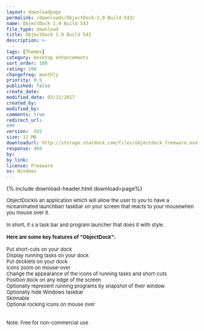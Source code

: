 ```yaml
---
layout: downloadpage
permalink: /downloads/ObjectDock-1,9-Build-543/
name: ObjectDock 1.9 Build 543
file_type: download
title: ObjectDock 1.9 Build 543
description: >-
  -
tags: [Themes]
category: Desktop enhancements
sort_order: 100
rating: 100
changefreq: monthly
priority: 0.5
published: false
create_date: 
modified_date: 03/11/2017
created_by: 
modified_by: 
comments: true
redirect_url: 
### 
version:  543
size: 12 MB
downloadurl: http://storage.stardock.com/files/objectdock_freeware.exe
response: 404
by: 
by_link: 
license: Freeware
os: Windows
---
```


{% include download-header.html download=page%}

<p style="fix-download-text !important">
<p><font size="2"><p>ObjectDockis an application which will allow the user to you to have a niceanimated launchbar/ taskbar on your screen that reacts to your mousewhen you mouse over it. <br />
<br />
In short, it s a task bar and program launcher that does it with style.<br />
<br />
<span><strong>Here are some key features of "ObjectDock":</strong></span><br />
<br />
Put short-cuts on your dock<br />
Display running tasks on your dock <br />
Put docklets on your dock<br />
Icons zoom on mouse-over<br />
Change the appearance of the icons of running tasks and short-cuts<br />
Position dock on any edge of the screen<br />
Optionally represent running programs by snapshot of their window<br />
Optionally hide Windows taskbar<br />
Skinnable<br />
Optional rocking icons on mouse over<br />
<br />
<br />
Note: Free for non-commercial use</p></p></p>
